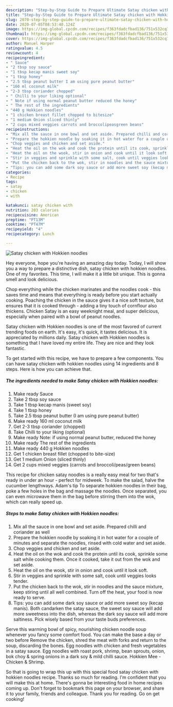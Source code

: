 ```yaml
---
description: "Step-by-Step Guide to Prepare Ultimate Satay chicken with Hokkien noodles"
title: "Step-by-Step Guide to Prepare Ultimate Satay chicken with Hokkien noodles"
slug: 2070-step-by-step-guide-to-prepare-ultimate-satay-chicken-with-hokkien-noodles
date: 2020-07-05T08:53:40.124Z
image: https://img-global.cpcdn.com/recipes/f363fdadcfbad136/751x532cq70/satay-chicken-with-hokkien-noodles-recipe-main-photo.jpg
thumbnail: https://img-global.cpcdn.com/recipes/f363fdadcfbad136/751x532cq70/satay-chicken-with-hokkien-noodles-recipe-main-photo.jpg
cover: https://img-global.cpcdn.com/recipes/f363fdadcfbad136/751x532cq70/satay-chicken-with-hokkien-noodles-recipe-main-photo.jpg
author: Manuel Harper
ratingvalue: 4.5
reviewcount: 4
recipeingredient:
- " Sauce"
- "2 tbsp soy sauce"
- "1 tbsp kecap manis sweet soy"
- "1 tbsp honey"
- "2.5 tbsp peanut butter I am using pure peanut butter"
- "160 ml coconut milk"
- "2-3 tbsp coriander chopped"
- " Chilli to your liking optional"
- " Note if using normal peanut butter reduced the honey"
- " The rest of the ingredients"
- "440 g Hokkien noodles"
- "1 chicken breast fillet chopped to bitesize"
- "1 medium Onion sliced thinly"
- "2 cups mixed veggies carrots and broccolipeasgreen beans"
recipeinstructions:
- "Mix all the sauce in one bowl and set aside. Prepared chilli and coriander as well"
- "Prepare the hokkien noodle by soaking it in hot water for a couple of minutes and separate the noodles, rinsed with cold water and set aside."
- "Chop veggies and chicken and set aside."
- "Heat the oil on the wok and cook the protein until its cook, sprinkle some salt while cooking them. Once it cooked, take it out from the wok and set aside."
- "Heat the oil on the wook, stir in onion and cook until it look soft."
- "Stir in veggies and sprinkle with some salt, cook until veggies looks tender."
- "Put the chicken back to the wok, stir in noodles and the sauce mixture, keep stiring until all well combined. Turn off the heat, your food is now ready to serve."
- "Tips: you can add some dark soy sauce or add more sweet soy (kecap manis). Both candarken the satay sauce, the sweet soy sauce will add more sweetness into the dish, whereas the dark soy sauce will add more saltiness. Pick wisely based from your taste buds preferences."
categories:
- Recipe
tags:
- satay
- chicken
- with

katakunci: satay chicken with 
nutrition: 203 calories
recipecuisine: American
preptime: "PT13M"
cooktime: "PT47M"
recipeyield: "4"
recipecategory: Lunch

---
```



![Satay chicken with Hokkien noodles](https://img-global.cpcdn.com/recipes/f363fdadcfbad136/751x532cq70/satay-chicken-with-hokkien-noodles-recipe-main-photo.jpg)

Hey everyone, hope you're having an amazing day today. Today, I will show you a way to prepare a distinctive dish, satay chicken with hokkien noodles. One of my favorites. This time, I will make it a little bit unique. This is gonna smell and look delicious.

Chop everything while the chicken marinates and the noodles cook - this saves time and means that everything is ready before you start actually cooking. Poaching the chicken in the sauce gives it a nice soft texture, but ensures that it is cooked through - adding a tiny touch of cornflour also thickens. Chicken Satay is an easy weeknight meal, and super delicious, especially when paired with a bowl of peanut noodles.

Satay chicken with Hokkien noodles is one of the most favored of current trending foods on earth. It's easy, it's quick, it tastes delicious. It is appreciated by millions daily. Satay chicken with Hokkien noodles is something that I have loved my entire life. They are nice and they look fantastic.


To get started with this recipe, we have to prepare a few components. You can have satay chicken with hokkien noodles using 14 ingredients and 8 steps. Here is how you can achieve that.

<!--inarticleads1-->

##### The ingredients needed to make Satay chicken with Hokkien noodles:

1. Make ready  Sauce
1. Take 2 tbsp soy sauce
1. Take 1 tbsp kecap manis (sweet soy)
1. Take 1 tbsp honey
1. Take 2.5 tbsp peanut butter (I am using pure peanut butter)
1. Make ready 160 ml coconut milk
1. Get 2-3 tbsp coriander (chopped)
1. Take  Chilli to your liking (optional)
1. Make ready  Note: if using normal peanut butter, reduced the honey
1. Make ready  The rest of the ingredients
1. Make ready 440 g Hokkien noodles
1. Get 1 chicken breast fillet (chopped to bite-size)
1. Get 1 medium Onion (sliced thinly)
1. Get 2 cups mixed veggies (carrots and broccoli/peas/green beans)


This recipe for chicken satay noodles is a really easy meal for two that&#39;s ready in under an hour - perfect for midweek. To make the salad, halve the cucumber lengthways. Adam&#39;s tip To separate hokkien noodles in their bag, poke a few holes in the bag and massage the noodles. Once separated, you can even microwave them in the bag before stirring them into the wok, which can really speed up. 

<!--inarticleads2-->

##### Steps to make Satay chicken with Hokkien noodles:

1. Mix all the sauce in one bowl and set aside. Prepared chilli and coriander as well
1. Prepare the hokkien noodle by soaking it in hot water for a couple of minutes and separate the noodles, rinsed with cold water and set aside.
1. Chop veggies and chicken and set aside.
1. Heat the oil on the wok and cook the protein until its cook, sprinkle some salt while cooking them. Once it cooked, take it out from the wok and set aside.
1. Heat the oil on the wook, stir in onion and cook until it look soft.
1. Stir in veggies and sprinkle with some salt, cook until veggies looks tender.
1. Put the chicken back to the wok, stir in noodles and the sauce mixture, keep stiring until all well combined. Turn off the heat, your food is now ready to serve.
1. Tips: you can add some dark soy sauce or add more sweet soy (kecap manis). Both candarken the satay sauce, the sweet soy sauce will add more sweetness into the dish, whereas the dark soy sauce will add more saltiness. Pick wisely based from your taste buds preferences.


Serve this warming bowl of spicy, nourishing chicken noodle soup whenever you fancy some comfort food. You can make the base a day or two before Remove the chicken, shred the meat with forks and return to the soup, discarding the bones. Egg noodles with chicken and fresh vegetables in a satay sauce. Egg noodles with roast pork, shrimp, bean sprouts, onion, bok choy &amp; spring onions in a dark soy &amp; mild chilli sauce. Hokkien Mee - Chicken &amp; Shrimp. 

So that is going to wrap this up with this special food satay chicken with hokkien noodles recipe. Thanks so much for reading. I'm confident that you will make this at home. There's gonna be interesting food in home recipes coming up. Don't forget to bookmark this page on your browser, and share it to your family, friends and colleague. Thank you for reading. Go on get cooking!

